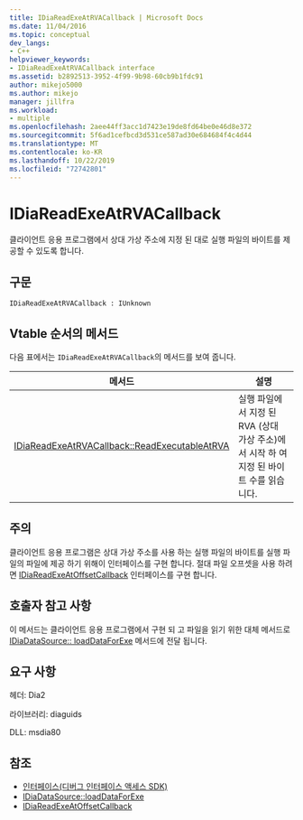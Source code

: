 ```yaml
---
title: IDiaReadExeAtRVACallback | Microsoft Docs
ms.date: 11/04/2016
ms.topic: conceptual
dev_langs:
- C++
helpviewer_keywords:
- IDiaReadExeAtRVACallback interface
ms.assetid: b2892513-3952-4f99-9b98-60cb9b1fdc91
author: mikejo5000
ms.author: mikejo
manager: jillfra
ms.workload:
- multiple
ms.openlocfilehash: 2aee44ff3acc1d7423e19de8fd64be0e46d8e372
ms.sourcegitcommit: 5f6ad1cefbcd3d531ce587ad30e684684f4c4d44
ms.translationtype: MT
ms.contentlocale: ko-KR
ms.lasthandoff: 10/22/2019
ms.locfileid: "72742801"
---
```

# <a name="idiareadexeatrvacallback"></a>IDiaReadExeAtRVACallback
클라이언트 응용 프로그램에서 상대 가상 주소에 지정 된 대로 실행 파일의 바이트를 제공할 수 있도록 합니다.

## <a name="syntax"></a>구문

```
IDiaReadExeAtRVACallback : IUnknown
```

## <a name="methods-in-vtable-order"></a>Vtable 순서의 메서드
 다음 표에서는 `IDiaReadExeAtRVACallback`의 메서드를 보여 줍니다.

|메서드|설명|
|------------|-----------------|
|[IDiaReadExeAtRVACallback::ReadExecutableAtRVA](../../debugger/debug-interface-access/idiareadexeatrvacallback-readexecutableatrva.md)|실행 파일에서 지정 된 RVA (상대 가상 주소)에서 시작 하 여 지정 된 바이트 수를 읽습니다.|

## <a name="remarks"></a>주의
 클라이언트 응용 프로그램은 상대 가상 주소를 사용 하는 실행 파일의 바이트를 실행 파일의 파일에 제공 하기 위해이 인터페이스를 구현 합니다. 절대 파일 오프셋을 사용 하려면 [IDiaReadExeAtOffsetCallback](../../debugger/debug-interface-access/idiareadexeatoffsetcallback.md) 인터페이스를 구현 합니다.

## <a name="notes-for-callers"></a>호출자 참고 사항
 이 메서드는 클라이언트 응용 프로그램에서 구현 되 고 파일을 읽기 위한 대체 메서드로 [IDiaDataSource:: loadDataForExe](../../debugger/debug-interface-access/idiadatasource-loaddataforexe.md) 메서드에 전달 됩니다.

## <a name="requirements"></a>요구 사항
 헤더: Dia2

 라이브러리: diaguids

 DLL: msdia80

## <a name="see-also"></a>참조
- [인터페이스(디버그 인터페이스 액세스 SDK)](../../debugger/debug-interface-access/interfaces-debug-interface-access-sdk.md)
- [IDiaDataSource::loadDataForExe](../../debugger/debug-interface-access/idiadatasource-loaddataforexe.md)
- [IDiaReadExeAtOffsetCallback](../../debugger/debug-interface-access/idiareadexeatoffsetcallback.md)